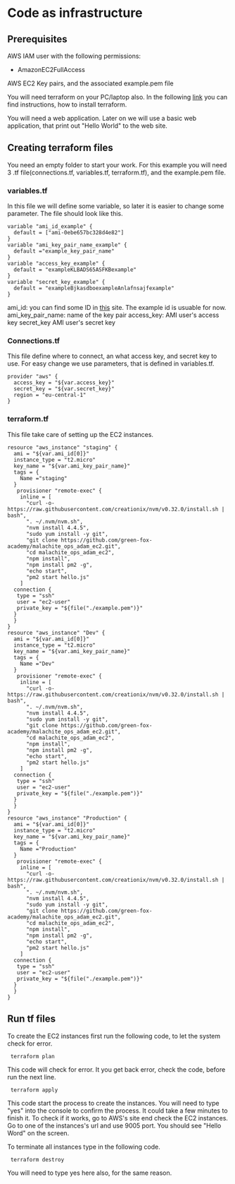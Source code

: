 # Code as infrastructure

## Prerequisites

AWS IAM user with the following permissions:<br/>
- AmazonEC2FullAccess<br/>

AWS EC2 Key pairs, and the associated example.pem file

You will need terraform on your PC/laptop also. In the following [link](https://github.com/hashicorp/terraform/blob/master/website/intro/getting-started/install.html.markdown) you can find instructions, how to install terraform.

You will need a web application. Later on we will use a basic web application, that print out "Hello World" to the web site.

## Creating terraform files

You need an empty folder to start your work. For this example you will need 3 .tf file(connections.tf, variables.tf, terraform.tf), and the example.pem file. 

### variables.tf

In this file we will define some variable, so later it is easier to change some parameter. The file should look like this.

```
variable "ami_id_example" {
  default = ["ami-0ebe657bc328d4e82"]
}
variable "ami_key_pair_name_example" { 
  default ="example_key_pair_name"
}
variable "access_key_example" {
  default = "exampleKLBADS65ASFKBexample"
}
variable "secret_key_example" {
  default = "exampleBjkasdboexampleAnlafnsajfexample"
}
```

ami_id: you can find some ID in [this](https://cloud-images.ubuntu.com/locator/ec2/) site. The example id is usuable for now.
ami_key_pair_name: name of the key pair
access_key: AMI user's access key
secret_key AMI user's secret key

### Connections.tf

This file define where to connect, an what access key, and secret key to use. For easy change we use parameters, that is defined in variables.tf.

```
provider "aws" {
  access_key = "${var.access_key}"
  secret_key = "${var.secret_key}"
  region = "eu-central-1"
}
```

### terraform.tf

This file take care of setting up the EC2  instances. 

```
resource "aws_instance" "staging" {
  ami = "${var.ami_id[0]}"
  instance_type = "t2.micro"
  key_name = "${var.ami_key_pair_name}"
  tags = {
    Name ="staging"
  }
   provisioner "remote-exec" {
    inline = [
      "curl -o- https://raw.githubusercontent.com/creationix/nvm/v0.32.0/install.sh | bash",
      ". ~/.nvm/nvm.sh",
      "nvm install 4.4.5",
      "sudo yum install -y git",
      "git clone https://github.com/green-fox-academy/malachite_ops_adam_ec2.git",
      "cd malachite_ops_adam_ec2",
      "npm install",
      "npm install pm2 -g",
      "echo start",
      "pm2 start hello.js"
    ]
  connection {
   type = "ssh" 
   user = "ec2-user"
   private_key = "${file("./example.pem")}"
  }
  }
} 
resource "aws_instance" "Dev" {
  ami = "${var.ami_id[0]}"
  instance_type = "t2.micro"
  key_name = "${var.ami_key_pair_name}"
  tags = {
    Name ="Dev"
  }
   provisioner "remote-exec" {
    inline = [
      "curl -o- https://raw.githubusercontent.com/creationix/nvm/v0.32.0/install.sh | bash",
      ". ~/.nvm/nvm.sh",
      "nvm install 4.4.5",
      "sudo yum install -y git",
      "git clone https://github.com/green-fox-academy/malachite_ops_adam_ec2.git",
      "cd malachite_ops_adam_ec2",
      "npm install",
      "npm install pm2 -g",
      "echo start",
      "pm2 start hello.js"
    ]
  connection {
   type = "ssh" 
   user = "ec2-user"
   private_key = "${file("./example.pem")}"
  }
  }
} 
resource "aws_instance" "Production" {
  ami = "${var.ami_id[0]}"
  instance_type = "t2.micro"
  key_name = "${var.ami_key_pair_name}"
  tags = {
    Name ="Production"
  }
   provisioner "remote-exec" {
    inline = [
      "curl -o- https://raw.githubusercontent.com/creationix/nvm/v0.32.0/install.sh | bash",
      ". ~/.nvm/nvm.sh",
      "nvm install 4.4.5",
      "sudo yum install -y git",
      "git clone https://github.com/green-fox-academy/malachite_ops_adam_ec2.git",
      "cd malachite_ops_adam_ec2",
      "npm install",
      "npm install pm2 -g",
      "echo start",
      "pm2 start hello.js"
    ]
  connection {
   type = "ssh" 
   user = "ec2-user"
   private_key = "${file("./example.pem")}"
  }
  }
} 
```

## Run tf files

To create the EC2 instances first run the following code, to let the system check for error.

``` terraform plan```

This code will check for error. It you get back error, check the code, before run the next line.

``` terraform apply```

This code start the process to create the instances. You will need to type "yes" into the console to confirm the process. It could take a few minutes to finish it. To check if it works, go to AWS's site end check the EC2 instances. Go to one of the instances's url and use 9005 port. You should see "Hello Word" on the screen.

To terminate all instances type in the following code.

``` terraform destroy```

You will need to type yes here also, for the same reason.
